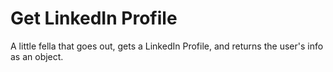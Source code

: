 # Get LinkedIn Profile

A little fella that goes out, gets a LinkedIn Profile, and returns the user's info as an object.